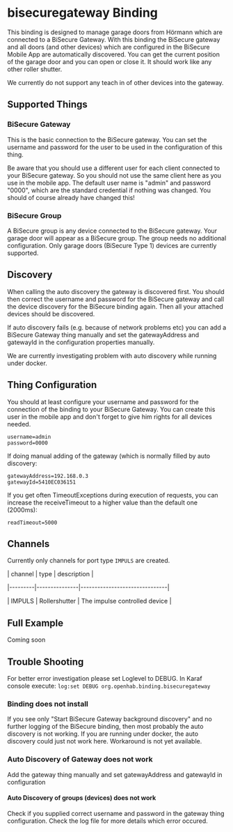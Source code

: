 # bisecuregateway Binding

This binding is designed to manage garage doors from Hörmann which are connected to a BiSecure Gateway.
With this binding the BiSecure gateway and all doors (and other devices) which are configured in the BiSecure Mobile App are automatically discovered. You can get the current position of the garage door and you can open or close it. It should work like any other roller shutter.

We currently do not support any teach in of other devices into the gateway.

## Supported Things

### BiSecure Gateway

This is the basic connection to the BiSecure gateway. You can set the username and password for the user to be used in the configuration of this thing.

Be aware that you should use a different user for each client connected to your BiSecure gateway. So you should not use the same client here as you use in the mobile app.
The default user name is "admin" and password "0000", which are the standard credential if nothing was changed. You should of course already have changed this!

### BiSecure Group

A BiSecure group is any device connected to the BiSecure gateway. Your garage door will appear as a BiSecure group.
The group needs no additional configuration.
Only garage doors (BiSecure Type 1) devices are currently supported.

## Discovery

When calling the auto discovery the gateway is discovered first. You should then correct the username and password for the BiSecure gateway and call the device discovery for the BiSecure binding again. Then all your attached devices should be discovered.

If auto discovery fails (e.g. because of network problems etc) you can add a BiSecure Gateway thing manually and set the gatewayAddress and gatewayId in the configuration properties manually. 

We are currently investigating problem with auto discovery while running under docker.

## Thing Configuration

You should at least configure your username and password for the connection of the binding to your BiSecure Gateway. You can create this user in the mobile app and don't forget to give him rights for all devices needed.

```
username=admin
password=0000
```

If doing manual adding of the gateway (which is normally filled by auto discovery:

```
gatewayAddress=192.168.0.3
gatewayId=5410EC036151
```

If you get often TimeoutExceptions during execution of requests, you can increase the receiveTimeout to a higher value than the default one (2000ms):

```
readTimeout=5000
```

## Channels

Currently only channels for port type ```IMPULS``` are created. 


| channel |      type     | description                   |

|---------|---------------|-------------------------------|

| IMPULS  | Rollershutter | The impulse controlled device |

## Full Example

Coming soon

## Trouble Shooting

For better error investigation please set Loglevel to DEBUG. In Karaf console execute:
``` log:set DEBUG org.openhab.binding.bisecuregateway ```
 
### Binding does not install

If you see only "Start BiSecure Gateway background discovery" and no further logging of the BiSecure binding, then most probably the auto discovery is not working.
If you are running under docker, the auto discovery could just not work here. Workaround is not yet available.

### Auto Discovery of Gateway does not work

Add the gateway thing manually and set gatewayAddress and gatewayId in configuration

#### Auto Discovery of groups (devices) does not work

Check if you supplied correct username and password in the gateway thing configuration.
Check the log file for more details which error occured.
   
